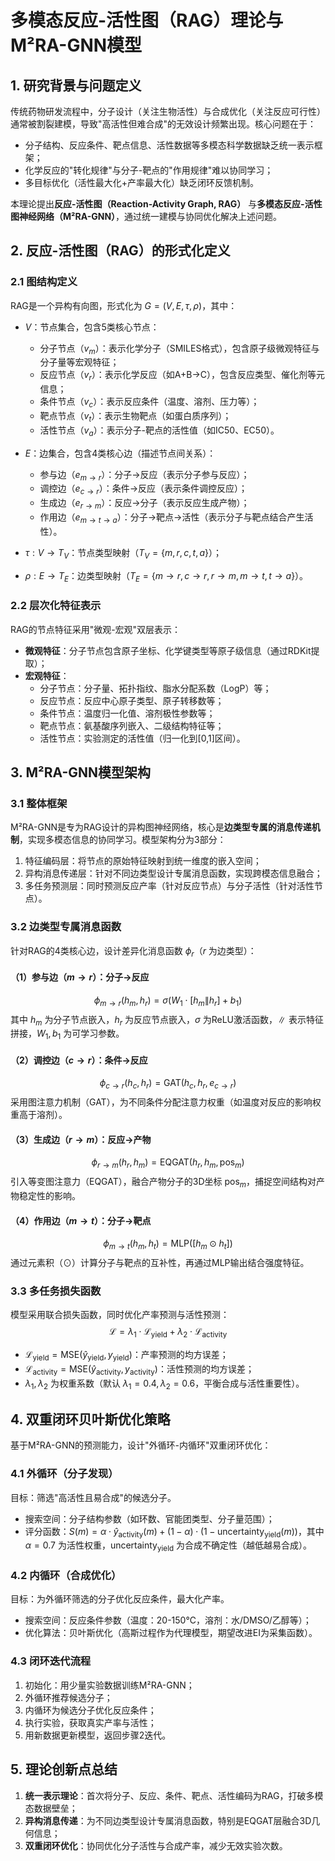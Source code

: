 # 多模态反应-活性图（RAG）理论与M²RA-GNN模型

## 1. 研究背景与问题定义

传统药物研发流程中，分子设计（关注生物活性）与合成优化（关注反应可行性）通常被割裂建模，导致"高活性但难合成"的无效设计频繁出现。核心问题在于：
- 分子结构、反应条件、靶点信息、活性数据等多模态科学数据缺乏统一表示框架；
- 化学反应的"转化规律"与分子-靶点的"作用规律"难以协同学习；
- 多目标优化（活性最大化+产率最大化）缺乏闭环反馈机制。

本理论提出**反应-活性图（Reaction-Activity Graph, RAG）** 与**多模态反应-活性图神经网络（M²RA-GNN）**，通过统一建模与协同优化解决上述问题。


## 2. 反应-活性图（RAG）的形式化定义

### 2.1 图结构定义

RAG是一个异构有向图，形式化为 $G = (V, E, \tau, \rho)$，其中：
- $V$：节点集合，包含5类核心节点：
  - 分子节点（$v_m$）：表示化学分子（SMILES格式），包含原子级微观特征与分子量等宏观特征；
  - 反应节点（$v_r$）：表示化学反应（如A+B→C），包含反应类型、催化剂等元信息；
  - 条件节点（$v_c$）：表示反应条件（温度、溶剂、压力等）；
  - 靶点节点（$v_t$）：表示生物靶点（如蛋白质序列）；
  - 活性节点（$v_a$）：表示分子-靶点的活性值（如IC50、EC50）。

- $E$：边集合，包含4类核心边（描述节点间关系）：
  - 参与边（$e_{m \rightarrow r}$）：分子→反应（表示分子参与反应）；
  - 调控边（$e_{c \rightarrow r}$）：条件→反应（表示条件调控反应）；
  - 生成边（$e_{r \rightarrow m}$）：反应→分子（表示反应生成产物）；
  - 作用边（$e_{m \rightarrow t \rightarrow a}$）：分子→靶点→活性（表示分子与靶点结合产生活性）。

- $\tau: V \rightarrow T_V$：节点类型映射（$T_V = \{m, r, c, t, a\}$）；
- $\rho: E \rightarrow T_E$：边类型映射（$T_E = \{m \rightarrow r, c \rightarrow r, r \rightarrow m, m \rightarrow t, t \rightarrow a\}$）。


### 2.2 层次化特征表示

RAG的节点特征采用"微观-宏观"双层表示：
- **微观特征**：分子节点包含原子坐标、化学键类型等原子级信息（通过RDKit提取）；
- **宏观特征**：
  - 分子节点：分子量、拓扑指纹、脂水分配系数（LogP）等；
  - 反应节点：反应中心原子类型、原子转移数等；
  - 条件节点：温度归一化值、溶剂极性参数等；
  - 靶点节点：氨基酸序列嵌入、二级结构特征等；
  - 活性节点：实验测定的活性值（归一化到[0,1]区间）。


## 3. M²RA-GNN模型架构

### 3.1 整体框架

M²RA-GNN是专为RAG设计的异构图神经网络，核心是**边类型专属的消息传递机制**，实现多模态信息的协同学习。模型架构分为3部分：
1. 特征编码层：将节点的原始特征映射到统一维度的嵌入空间；
2. 异构消息传递层：针对不同边类型设计专属消息函数，实现跨模态信息融合；
3. 多任务预测层：同时预测反应产率（针对反应节点）与分子活性（针对活性节点）。


### 3.2 边类型专属消息函数

针对RAG的4类核心边，设计差异化消息函数 $\phi_r$（$r$ 为边类型）：

#### （1）参与边（$m \rightarrow r$）：分子→反应
$$
\phi_{m \rightarrow r}(h_m, h_r) = \sigma(W_1 \cdot [h_m \| h_r] + b_1)
$$
其中 $h_m$ 为分子节点嵌入，$h_r$ 为反应节点嵌入，$\sigma$ 为ReLU激活函数，$\|$ 表示特征拼接，$W_1, b_1$ 为可学习参数。

#### （2）调控边（$c \rightarrow r$）：条件→反应
$$
\phi_{c \rightarrow r}(h_c, h_r) = \text{GAT}(h_c, h_r, e_{c \rightarrow r})
$$
采用图注意力机制（GAT），为不同条件分配注意力权重（如温度对反应的影响权重高于溶剂）。

#### （3）生成边（$r \rightarrow m$）：反应→产物
$$
\phi_{r \rightarrow m}(h_r, h_m) = \text{EQGAT}(h_r, h_m, \text{pos}_m)
$$
引入等变图注意力（EQGAT），融合产物分子的3D坐标 $\text{pos}_m$，捕捉空间结构对产物稳定性的影响。

#### （4）作用边（$m \rightarrow t$）：分子→靶点
$$
\phi_{m \rightarrow t}(h_m, h_t) = \text{MLP}([h_m \odot h_t])
$$
通过元素积（$\odot$）计算分子与靶点的互补性，再通过MLP输出结合强度特征。


### 3.3 多任务损失函数

模型采用联合损失函数，同时优化产率预测与活性预测：
$$
\mathcal{L} = \lambda_1 \cdot \mathcal{L}_{\text{yield}} + \lambda_2 \cdot \mathcal{L}_{\text{activity}}
$$
- $\mathcal{L}_{\text{yield}} = \text{MSE}(\hat{y}_{\text{yield}}, y_{\text{yield}})$：产率预测的均方误差；
- $\mathcal{L}_{\text{activity}} = \text{MSE}(\hat{y}_{\text{activity}}, y_{\text{activity}})$：活性预测的均方误差；
- $\lambda_1, \lambda_2$ 为权重系数（默认 $\lambda_1=0.4, \lambda_2=0.6$，平衡合成与活性重要性）。


## 4. 双重闭环贝叶斯优化策略

基于M²RA-GNN的预测能力，设计"外循环-内循环"双重闭环优化：

### 4.1 外循环（分子发现）
目标：筛选"高活性且易合成"的候选分子。
- 搜索空间：分子结构参数（如环数、官能团类型、分子量范围）；
- 评分函数：$S(m) = \alpha \cdot \hat{y}_{\text{activity}}(m) + (1-\alpha) \cdot (1 - \text{uncertainty}_{\text{yield}}(m))$，其中 $\alpha=0.7$ 为活性权重，$\text{uncertainty}_{\text{yield}}$ 为合成不确定性（越低越易合成）。

### 4.2 内循环（合成优化）
目标：为外循环筛选的分子优化反应条件，最大化产率。
- 搜索空间：反应条件参数（温度：20-150℃，溶剂：水/DMSO/乙醇等）；
- 优化算法：贝叶斯优化（高斯过程作为代理模型，期望改进EI为采集函数）。

### 4.3 闭环迭代流程
1. 初始化：用少量实验数据训练M²RA-GNN；
2. 外循环推荐候选分子；
3. 内循环为候选分子优化反应条件；
4. 执行实验，获取真实产率与活性；
5. 用新数据更新模型，返回步骤2迭代。


## 5. 理论创新点总结

1. **统一表示理论**：首次将分子、反应、条件、靶点、活性编码为RAG，打破多模态数据壁垒；
2. **异构消息传递**：为不同边类型设计专属消息函数，特别是EQGAT层融合3D几何信息；
3. **双重闭环优化**：协同优化分子活性与合成产率，减少无效实验次数。
